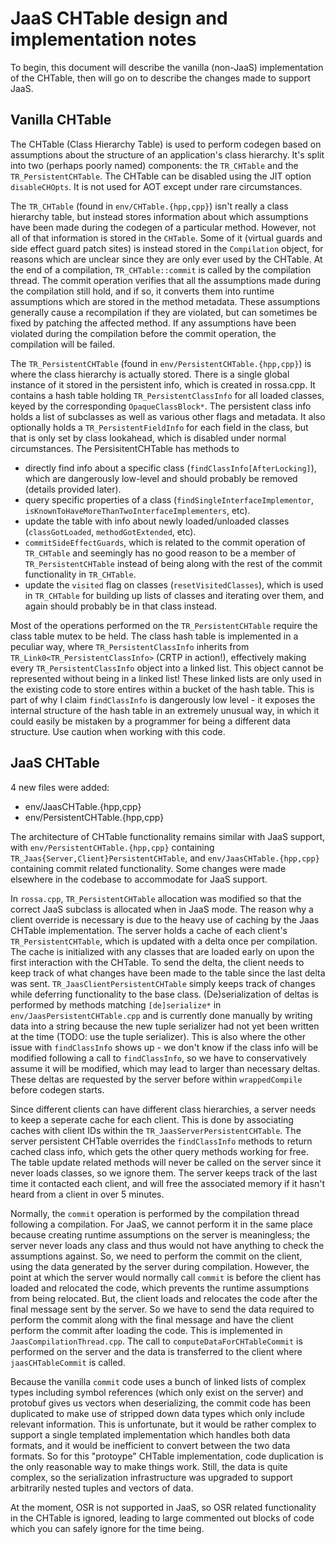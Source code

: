# JaaS CHTable design and implementation notes

To begin, this document will describe the vanilla (non-JaaS) implementation of the CHTable, then will go on to describe the
changes made to support JaaS.

## Vanilla CHTable

The CHTable (Class Hierarchy Table) is used to perform codegen based on assumptions about the structure of an application's
class hierarchy. It's split into two (perhaps poorly named) components: the `TR_CHTable` and the `TR_PersistentCHTable`. The
CHTable can be disabled using the JIT option `disableCHOpts`. It is not used for AOT except under rare circumstances.

The `TR_CHTable` (found in `env/CHTable.{hpp,cpp}`) isn't really a class hierarchy table, but instead stores information about
which assumptions have been made during the codegen of a particular method. However, not all of that information is stored in the
`CHTable`. Some of it (virtual guards and side effect guard patch sites) is instead stored in the `Compilation` object, for
reasons which are unclear since they are only ever used by the CHTable. At the end of a compilation, `TR_CHTable::commit` is
called by the compilation thread. The commit operation verifies that all the assumptions made during the compilation still hold,
and if so, it converts them into runtime assumptions which are stored in the method metadata. These assumptions generally
cause a recompilation if they are violated, but can sometimes be fixed by patching the affected method. If any assumptions
have been violated during the compilation before the commit operation, the compilation will be failed.

The `TR_PersistentCHTable` (found in `env/PersistentCHTable.{hpp,cpp}`) is where the class hierarchy is actually stored. There
is a single global instance of it stored in the persistent info, which is created in rossa.cpp. It
contains a hash table holding `TR_PersistentClassInfo` for all loaded classes, keyed by the corresponding `OpaqueClassBlock*`.
The persistent class info holds a list of subclasses as well as various other flags and metadata. It also optionally holds a
`TR_PersistentFieldInfo` for each field in the class, but that is only set by class lookahead, which is disabled under normal
circumstances. The PersisitentCHTable has methods to

- directly find info about a specific class (`findClassInfo[AfterLocking]`), which are dangerously low-level and should probably
be removed (details provided later).
- query specific properties of a class (`findSingleInterfaceImplementor`, `isKnownToHaveMoreThanTwoInterfaceImplementers`, etc).
- update the table with info about newly loaded/unloaded classes (`classGotLoaded`, `methodGotExtended`, etc).
- `commitSideEffectGuards`, which is related to the commit operation of `TR_CHTable` and seemingly has no good reason
to be a member of `TR_PersistentCHTable` instead of being along with the rest of the commit functionality in `TR_CHTable`.
- update the `visited` flag on classes (`resetVisitedClasses`), which is used in `TR_CHTable` for building up lists of classes
and iterating over them, and again should probably be in that class instead.

Most of the operations performed on the `TR_PersistentCHTable` require the class table mutex to be held. The class hash table is
implemented in a peculiar way, where `TR_PersistentClassInfo` inherits from `TR_Link0<TR_PersistentClassInfo>` (CRTP in action!),
effectively making every `TR_PersistentClassInfo` object into a linked list. This object cannot be represented without being in a
linked list! These linked lists are only used in the existing code to store entires within a bucket of the hash table. This is
part of why I claim `findClassInfo` is dangerously low level - it exposes the internal structure of the hash table in an
extremely unusual way, in which it could easily be mistaken by a programmer for being a different data structure. Use caution
when working with this code.

## JaaS CHTable

4 new files were added:

- env/JaasCHTable.{hpp,cpp}
- env/PersistentCHTable.{hpp,cpp}

The architecture of CHTable functionality remains similar with JaaS support, with `env/PersistentCHTable.{hpp,cpp}` containing
`TR_Jaas{Server,Client}PersistentCHTable`, and `env/JaasCHTable.{hpp,cpp}` containing commit related functionality. Some changes
were made elsewhere in the codebase to accommodate for JaaS support.

In `rossa.cpp`, `TR_PersistentCHTable` allocation was modified so that the correct JaaS subclass is allocated when in JaaS mode.
The reason why a client override is necessary is due to the heavy use of caching by the Jaas CHTable implementation. The server
holds a cache of each client's `TR_PersistentCHTable`, which is updated with a delta once per compilation. The cache is
initialized with any classes that are loaded early on upon the first interaction with the CHTable. To send the delta, the client
needs to keep track of what changes have been made to the table since the last delta was sent. `TR_JaasClientPersistentCHTable`
simply keeps track of changes while deferring functionality to the base class. (De)serialization of deltas is performed by methods
matching `[de]serialize*` in `env/JaasPersistentCHTable.cpp` and is currently done manually by writing data into a string because
the new tuple serializer had not yet been written at the time (TODO: use the tuple serializer). This is also where the other issue
with `findClassInfo` shows up - we don't know if the class info will be modified following a call to `findClassInfo`, so we have
to conservatively assume it will be modified, which may lead to larger than necessary deltas. These deltas are requested by the
server before within `wrappedCompile` before codegen starts.

Since different clients can have different class hierarchies, a server needs to keep a seperate cache for each client. This is
done by associating caches with client IDs within the `TR_JaasServerPersistentCHTable`. The server persistent CHTable overrides
the `findClassInfo` methods to return cached class info, which gets the other query methods working for free. The table update
related methods will never be called on the server since it never loads classes, so we ignore them. The server keeps track of the
last time it contacted each client, and will free the associated memory if it hasn't heard from a client in over 5 minutes.

Normally, the `commit` operation is performed by the compilation thread following a compilation. For JaaS, we cannot perform it in
the same place because creating runtime assumptions on the server is meaningless; the server never loads any class and thus would
not have anything to check the assumptions against. So, we need to perform the commit on the client, using the data generated by
the server during compilation. However, the point at which the server would normally call `commit` is before the client has loaded
and relocated the code, which prevents the runtime assumptions from being relocated. But, the client loads and relocates the code
after the final message sent by the server. So we have to send the data required to perform the commit along with the final
message and have the client perform the commit after loading the code. This is implemented in `JaasCompilationThread.cpp`. The
call to `computeDataForCHTableCommit` is performed on the server and the data is transferred to the client where
`jaasCHTableCommit` is called.

Because the vanilla `commit` code uses a bunch of linked lists of complex types including symbol references (which only exist on
the server) and protobuf gives us vectors when deserializing, the commit code has been duplicated to make use of stripped down
data types which only include relevant information. This is unfortunate, but it would be rather complex to support a single
templated implementation which handles both data formats, and it would be inefficient to convert between the two data formats. So
for this "protoype" CHTable implementation, code duplication is the only reasonable way to make things work. Still, the data is
quite complex, so the serialization infrastructure was upgraded to support arbitrarily nested tuples and vectors of data.

At the moment, OSR is not supported in JaaS, so OSR related functionality in the CHTable is ignored, leading to large commented
out blocks of code which you can safely ignore for the time being.

